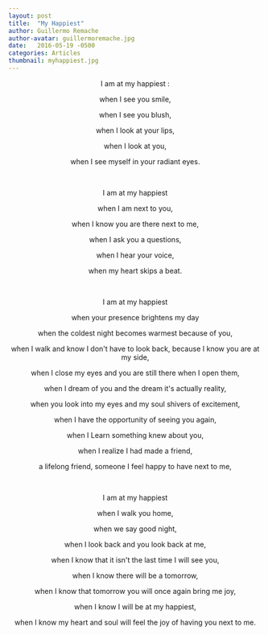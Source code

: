 ```yaml
---
layout: post
title:  "My Happiest"
author: Guillermo Remache
author-avatar: guillermoremache.jpg
date:   2016-05-19 -0500
categories: Articles
thumbnail: myhappiest.jpg
---
```



I am at my happiest :

when I see you smile,

when I see you blush,

when I look at your lips,

when I look at you,

when I see myself in your radiant eyes.

<br>

I am at my happiest

when I am next to you,

when I know you are there next to me,

when I ask you a questions,

when I  hear your voice,

when my heart skips a beat.

<br>

I am at my happiest

when your presence brightens my day

when the coldest night becomes warmest because of you,

when I walk and know I don't have to look back, because I know you are at my side,

when I close my eyes and you are still there when I open them,

when I dream of you and the dream it's actually reality,

when you look into my eyes and my soul shivers of excitement,

when I have the opportunity of seeing you again,

when I Learn something knew about you,

when I realize I had made a friend,

a lifelong friend, someone I feel happy to have next to me,


<br>

I am at my happiest

when I walk you home,

when we say good night,

when I look back and  you look back at me,

when I know that it isn't the last time I will see you,

when I know there will be a tomorrow,

when I know that tomorrow you will once again bring me joy,

when I know I will be at my happiest,

when I know my heart and soul will feel the joy of having you next to me.



<style>
  p{
      text-align: center
  }

</style>
